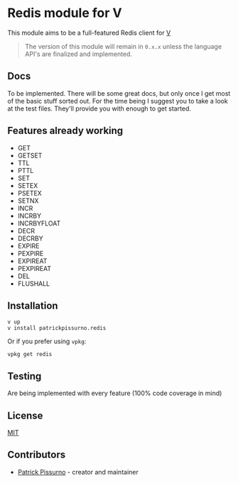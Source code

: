 # Redis module for V

This module aims to be a full-featured Redis client for [V](https://vlang.io/)

> The version of this module will remain in `0.x.x` unless the language API's are finalized and implemented.

## Docs

To be implemented. There will be some great docs, but only once I get most of the basic stuff sorted out. For the time being I suggest you to take a look at the test files. They'll provide you with enough to get started.

## Features already working
- GET
- GETSET
- TTL
- PTTL
- SET
- SETEX
- PSETEX
- SETNX
- INCR
- INCRBY
- INCRBYFLOAT
- DECR
- DECRBY
- EXPIRE
- PEXPIRE
- EXPIREAT
- PEXPIREAT
- DEL
- FLUSHALL

## Installation

```
v up
v install patrickpissurno.redis
```

Or if you prefer using `vpkg`:

```
vpkg get redis
```

## Testing

Are being implemented with every feature (100% code coverage in mind)

## License

[MIT](LICENSE)

## Contributors

- [Patrick Pissurno](https://github.com/patrickpissurno) - creator and maintainer
